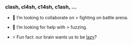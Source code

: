 ### clash, cl4sh, c14sh, c1ash, ...



- 👯 I’m looking to collaborate on > fighting on battle arena.
- 🤔 I’m looking for help with > fuzzing.


- ⚡ Fun fact: our brain wants us to be [lazy](https://www.forbes.com/sites/nicolelipkin/2022/10/25/our-brains-want-to-be-lazy-heres-how-to-win-the-battle/)?
